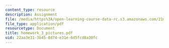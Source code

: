 ```yaml
---
content_type: resource
description: Assignment
file: /media/https%3A/open-learning-course-data-rc.s3.amazonaws.com/21m-734-lighting-design-for-the-theatre-fall-2003/22aa3e313b458d74e31e6d5fcd8a30fc_homework_3_pictures.pdf
file_type: application/pdf
resourcetype: Document
title: homework_3_pictures.pdf
uid: 22aa3e31-3b45-8d74-e31e-6d5fcd8a30fc
---
```


